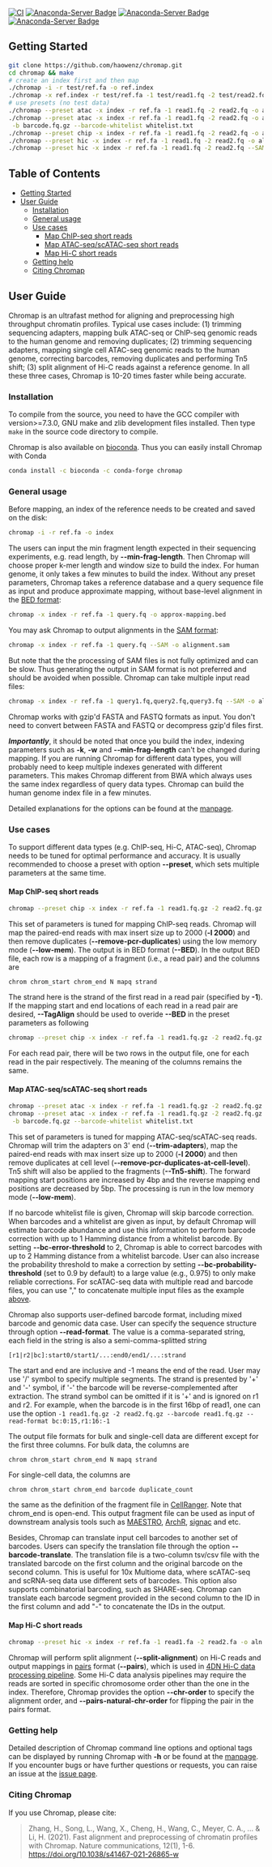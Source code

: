 [![CI](https://github.com/haowenz/chromap/actions/workflows/ci.yml/badge.svg)](https://github.com/haowenz/chromap/actions/workflows/ci.yml)
[![Anaconda-Server Badge](https://anaconda.org/bioconda/chromap/badges/license.svg)](https://anaconda.org/bioconda/chromap)
[![Anaconda-Server Badge](https://anaconda.org/bioconda/chromap/badges/version.svg)](https://anaconda.org/bioconda/chromap)
[![Anaconda-Server Badge](https://anaconda.org/bioconda/chromap/badges/platforms.svg)](https://anaconda.org/bioconda/chromap)

## <a name="started"></a>Getting Started
```sh
git clone https://github.com/haowenz/chromap.git
cd chromap && make
# create an index first and then map
./chromap -i -r test/ref.fa -o ref.index
./chromap -x ref.index -r test/ref.fa -1 test/read1.fq -2 test/read2.fq -o test.bed
# use presets (no test data)
./chromap --preset atac -x index -r ref.fa -1 read1.fq -2 read2.fq -o aln.bed       # ATAC-seq reads
./chromap --preset atac -x index -r ref.fa -1 read1.fq -2 read2.fq -o aln.bed \
 -b barcode.fq.gz --barcode-whitelist whitelist.txt                                       # scATAC-seq reads
./chromap --preset chip -x index -r ref.fa -1 read1.fq -2 read2.fq -o aln.bed       # ChIP-seq reads
./chromap --preset hic -x index -r ref.fa -1 read1.fq -2 read2.fq -o aln.pairs      # Hi-C reads and pairs output
./chromap --preset hic -x index -r ref.fa -1 read1.fq -2 read2.fq --SAM -o aln.sam  # Hi-C reads and SAM output
```
## Table of Contents

- [Getting Started](#started)
- [User Guide](#uguide)
  - [Installation](#install)
  - [General usage](#general)
  - [Use cases](#cases)
    - [Map ChIP-seq short reads](#map-chip)
    - [Map ATAC-seq/scATAC-seq short reads](#map-atac)
    - [Map Hi-C short reads](#map-hic)
  - [Getting help](#help)
  - [Citing Chromap](#cite)

## <a name="uguide"></a>User Guide

Chromap is an ultrafast method for aligning and preprocessing high throughput
chromatin profiles. Typical use cases include: (1) trimming sequencing adapters,
mapping bulk ATAC-seq or ChIP-seq genomic reads to the human genome and removing
duplicates; (2) trimming sequencing adapters, mapping single cell ATAC-seq genomic
reads to the human genome, correcting barcodes, removing duplicates and performing
Tn5 shift; (3) split alignment of Hi-C reads against a reference genome. In all
these three cases, Chromap is 10-20 times faster while being accurate.

### <a name="install"></a>Installation

To compile from the source, you need to have the GCC compiler with version>=7.3.0, 
GNU make and zlib development files installed. Then type `make` in the source code
directory to compile. 

Chromap is also available on [bioconda][bioconda]. 
Thus you can easily install Chromap with Conda
```sh
conda install -c bioconda -c conda-forge chromap
```

### <a name="general"></a>General usage
Before mapping, an index of the reference needs to be created and saved on the disk:

```sh
chromap -i -r ref.fa -o index
```
The users can input the min fragment length expected in their sequencing experiments,
e.g. read length, by **--min-frag-length**. Then Chromap will choose proper k-mer 
length and window size to build the index. For human genome, it only takes a few 
minutes to build the index. Without any preset parameters, Chromap takes a reference 
database and a query sequence file as input and produce approximate mapping, without
base-level alignment in the [BED format][bed]:

```sh
chromap -x index -r ref.fa -1 query.fq -o approx-mapping.bed
```
You may ask Chromap to output alignments in the [SAM format][sam]:

```sh
chromap -x index -r ref.fa -1 query.fq --SAM -o alignment.sam
```
But note that the the processing of SAM files is not fully optimized and can be slow. 
Thus generating the output in SAM format is not preferred and should be avoided when 
possible. Chromap can take multiple input read files:

```sh
chromap -x index -r ref.fa -1 query1.fq,query2.fq,query3.fq --SAM -o alignment.sam
```
Chromap works with gzip'd FASTA and FASTQ formats as input. You don't need to convert 
between FASTA and FASTQ or decompress gzip'd files first. 

***Importantly***, it should be noted that once you build the index, indexing
parameters such as **-k**, **-w** and **--min-frag-length** can't be changed during
mapping. If you are running Chromap for different data types, you will
probably need to keep multiple indexes generated with different parameters.
This makes Chromap different from BWA which always uses the same index
regardless of query data types. Chromap can build the human genome index file in a few minutes.

Detailed explanations for the options can be found at the [manpage][manpage].

### <a name="cases"></a>Use cases

To support different data types (e.g. ChIP-seq, Hi-C, ATAC-seq),
Chromap needs to be tuned for optimal performance and accuracy. It is usually
recommended to choose a preset with option **--preset**, which sets multiple
parameters at the same time.

#### <a name="map-chip"></a>Map ChIP-seq short reads

```sh
chromap --preset chip -x index -r ref.fa -1 read1.fq.gz -2 read2.fq.gz -o aln.bed      # ChIP-seq reads
```
This set of parameters is tuned for mapping ChIP-seq reads. Chromap will map the 
paired-end reads with max insert size up to 2000 (**-l 2000**) and then remove
duplicates (**--remove-pcr-duplicates**) using the low memory mode
(**--low-mem**). The output is in BED format (**--BED**). In the output BED file,
each row is a mapping of a fragment (i.e., a read pair) and the columns are

    chrom chrom_start chrom_end N mapq strand
The strand here is the strand of the first read in a read pair (specified by **-1**).
If the mapping start and end locations of each read in a read pair are desired,
**--TagAlign** should be used to overide **--BED** in the preset parameters as following
```sh
chromap --preset chip -x index -r ref.fa -1 read1.fq.gz -2 read2.fq.gz --TagAlign -o aln.tagAlign      # ChIP-seq reads
```
For each read pair, there will be two rows in the output file, one for each read in the pair
respectively. The meaning of the columns remains the same.

#### <a name="map-atac"></a>Map ATAC-seq/scATAC-seq short reads

```sh
chromap --preset atac -x index -r ref.fa -1 read1.fq.gz -2 read2.fq.gz -o aln.bed      # ATAC-seq reads
chromap --preset atac -x index -r ref.fa -1 read1.fq.gz -2 read2.fq.gz -o aln.bed\
 -b barcode.fq.gz --barcode-whitelist whitelist.txt                                    # scATAC-seq reads
```
This set of parameters is tuned for mapping ATAC-seq/scATAC-seq reads.
Chromap will trim the adapters on 3' end (**--trim-adapters**), map the 
paired-end reads with max insert size up to 2000 (**-l 2000**) and then
remove duplicates at cell level (**--remove-pcr-duplicates-at-cell-level**).
Tn5 shift will also be applied to the fragments (**--Tn5-shift**). The 
forward mapping start positions are increased by 4bp and the reverse
mapping end positions are decreased by 5bp. The processing is run in
the low memory mode (**--low-mem**).

If no barcode whitelist file is given, Chromap will skip barcode correction. 
When barcodes and a whitelist are given as input, by default Chromap will
estimate barcode abundance and use this information to perform barcode
correction with up to 1 Hamming distance from a whitelist barcode. By setting
**--bc-error-threshold** to 2, Chromap is able to correct barcodes with up to 2
Hamming distance from a whitelist barcode. User can also increase the probability
threshold to make a correction by setting **--bc-probability-threshold**
(set to 0.9 by default) to a large value (e.g., 0.975) to only make reliable
corrections. For scATAC-seq data with multiple read and barcode files, you can
use "," to concatenate multiple input files as the example [above](#general). 

Chromap also supports user-defined barcode format, including mixed barcode and genomic 
data case. User can specify the sequence structure through option **--read-format**. The value
is a comma-separated string, each field in the string is also a semi-comma-splitted string

    [r1|r2|bc]:start0/start1/...:end0/end1/...:strand
The start and end are inclusive and -1 means the end of the read. User may use '/' symbol to specify multiple segments. The strand is presented by '+' and '-' symbol, if '-' the barcode will be reverse-complemented after extraction. The strand symbol can be omitted if it is '+' and is ignored on r1 and r2. For example,
when the barcode is in the first 16bp of read1, one can use the option 
`-1 read1.fq.gz -2 read2.fq.gz --barcode read1.fq.gz --read-format bc:0:15,r1:16:-1`

The output file formats for bulk and single-cell data are different except for the first
three columns. For bulk data, the columns are

    chrom chrom_start chrom_end N mapq strand
For single-cell data, the columns are 
    
    chrom chrom_start chrom_end barcode duplicate_count
the same as the definition of the fragment file in [CellRanger][cellranger]. 
Note that chrom_end is open-end. This output fragment file can be used as input of
downstream analysis tools such as [MAESTRO][MAESTRO], [ArchR][ArchR], [signac][signac]
and etc.

Besides, Chromap can translate input cell barcodes to another set of barcodes. 
Users can specify the translation file through the option **--barcode-translate**. 
The translation file is a two-column tsv/csv file with the translated barcode on the first column
and the original barcode on the second column. This is useful for 10x Multiome data, where
scATAC-seq and scRNA-seq data use different sets of barcodes. This option also supports
combinatorial barcoding, such as SHARE-seq. Chromap can translate each barcode segment provided
in the second column to the ID in the first column and add "-" to concatenate the IDs in the
output.

#### <a name="map-hic"></a>Map Hi-C short reads

```sh
chromap --preset hic -x index -r ref.fa -1 read1.fa -2 read2.fa -o aln.pairs           # Hi-C reads and pairs output
```
Chromap will perform split alignment (**--split-alignment**) on Hi-C reads and output mappings
in [pairs][pairs] format (**--pairs**), which is used in [4DN Hi-C data processing pipeline][4DN]. 
Some Hi-C data analysis pipelines may require the reads are sorted in specific chromosome order
other than the one in the index. Therefore, Chromap provides the option **--chr-order** 
to specify the alignment order, and **--pairs-natural-chr-order** for flipping the pair 
in the pairs format. 

### <a name="help"></a>Getting help

Detailed description of Chromap command line options and optional tags 
can be displayed by running Chromap with **-h** or be found at the
[manpage][manpage]. If you encounter bugs or have further questions or 
requests, you can raise an issue at the [issue page][issue].

### <a name="cite"></a>Citing Chromap

If you use Chromap, please cite:

> Zhang, H., Song, L., Wang, X., Cheng, H., Wang, C., Meyer, C. A., ... & Li, H. (2021). Fast alignment and preprocessing of chromatin profiles with Chromap. Nature communications, 12(1), 1-6.
> https://doi.org/10.1038/s41467-021-26865-w

[bed]: https://genome.ucsc.edu/FAQ/FAQformat.html#format1
[paf]: https://github.com/lh3/miniasm/blob/master/PAF.md
[sam]: https://samtools.github.io/hts-specs/SAMv1.pdf
[pairs]: https://github.com/4dn-dcic/pairix/blob/master/pairs_format_specification.md
[4DN]: https://data.4dnucleome.org/resources/data-analysis/hi_c-processing-pipeline
[minimap]: https://github.com/lh3/minimap
[release]: https://github.com/haowenz/chromap/releases
[issue]: https://github.com/haowenz/chromap/issues
[cellranger]: https://support.10xgenomics.com/single-cell-atac/software/pipelines/latest/output/fragments
[manpage]: https://zhanghaowen.com/chromap/chromap.html
[bioconda]: https://anaconda.org/bioconda/chromap
[ArchR]: https://www.archrproject.com/index.html
[MAESTRO]: https://github.com/liulab-dfci/MAESTRO
[signac]: https://satijalab.org/signac/articles/pbmc_vignette.html
